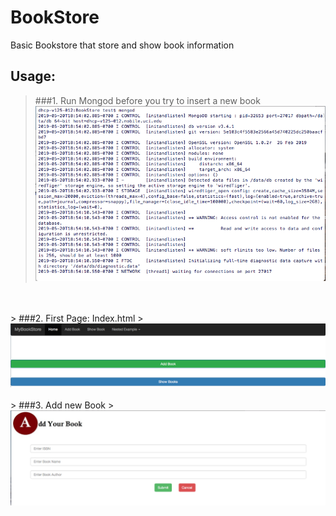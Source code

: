 # BookStore
Basic Bookstore that store and show book information

## Usage:
> ###1. Run Mongod before you try to insert a new book
> <img src="https://github.com/ahmadswd/BookStore/blob/master/images/mongod.png"/>
<br>
<br>
> ###2. First Page: Index.html
> <img src="https://github.com/ahmadswd/BookStore/blob/master/images/home.png"/>
<br>
<br>
> ###3. Add new Book
> <img src="https://github.com/ahmadswd/BookStore/blob/master/images/add_book.png"/>
